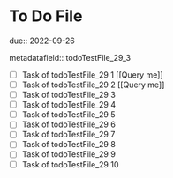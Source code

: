 # To Do File

due:: 2022-09-26

metadatafield:: todoTestFile_29_3

- [ ] Task of todoTestFile_29 1 [[Query me]]
- [ ] Task of todoTestFile_29 2 [[Query me]]
- [ ] Task of todoTestFile_29 3
- [ ] Task of todoTestFile_29 4
- [ ] Task of todoTestFile_29 5
- [ ] Task of todoTestFile_29 6
- [ ] Task of todoTestFile_29 7
- [ ] Task of todoTestFile_29 8
- [ ] Task of todoTestFile_29 9
- [ ] Task of todoTestFile_29 10